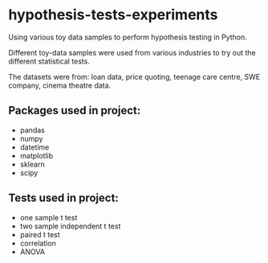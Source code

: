 # hypothesis-tests-experiments
Using various toy data samples to perform hypothesis testing in Python.

Different toy-data samples were used from various industries to try out the different statistical tests.

The datasets were from: loan data, price quoting, teenage care centre, SWE company, cinema theatre data.

## Packages used in project: 
- pandas
- numpy
- datetime
- matplotlib
- sklearn
- scipy

## Tests used in project: 
- one sample t test
- two sample independent t test
- paired t test
- correlation
- ANOVA
